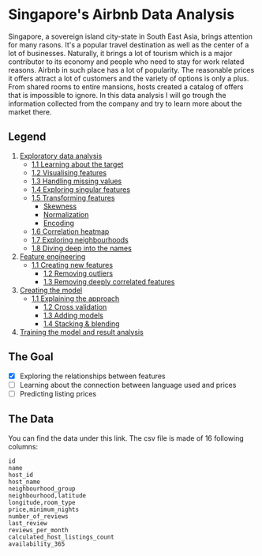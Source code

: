 # Singapore's Airbnb Data Analysis
Singapore, a sovereign island city-state in South East Asia, brings attention for many rasons. It's a popular travel destination as well as the center of a lot of businesses. Naturally, it brings a lot of tourism which is a major contributor to its economy and people who need to stay for work related reasons. Airbnb in such place has a lot of popularity. The reasonable prices it offers attract a lot of customers and the variety of options is only a plus. From shared rooms to entire mansions, hosts created a catalog of offers that is impossible to ignore. In this data analysis I will go trough the information collected from the company and try to learn more about the market there.

## Legend
1. [Exploratory data analysis](docs/EDA.md)
	 - [1.1 Learning about the target](docs/EDA.md#section)
	 - [1.2 Visualising features](docs/EDA.md#section)
	 - [1.3 Handling missing values](docs/EDA.md#section)
	 - [1.4 Exploring singular features](docs/EDA.md#section)
	 - [1.5 Transforming features](docs/EDA.md#section)
	 	 - [Skewness](docs/EDA.md##section)
		 - [Normalization](docs/EDA.md##section)
		 - [Encoding](docs/EDA.md##section)
	 - [1.6 Correlation heatmap](docs/EDA.md#section)
	 - [1.7 Exploring neighbourhoods](docs/EDA.md#section)
	 - [1.8 Diving deep into the names](docs/EDA.md#section)
2. [Feature engineering](docs/feat_eng.md)
   - [1.1 Creating new features](docs/feat_eng.md#section)
	 - [1.2 Removing outliers](docs/feat_eng.md#section)
	 - [1.3 Removing deeply correlated features](docs/feat_eng.md#section)
3. [Creating the model](docs/about_model.md)
   - [1.1 Explaining the approach](docs/about_model.md#section)
	 - [1.2 Cross validation](docs/about_model.md#section)
	 - [1.3 Adding models](docs/about_model.md#section)
	 - [1.4 Stacking & blending](docs/about_model.md#section)
4. [Training the model and result analysis](docs/about_model.md)

## The Goal
- [x] Exploring the relationships between features
- [ ] Learning about the connection between language used and prices
- [ ] Predicting listing prices

## The Data
You can find the data under this link. The csv file is made of 16 following columns:
```
id
name
host_id
host_name
neighbourhood_group
neighbourhood,latitude
longitude,room_type
price,minimum_nights
number_of_reviews
last_review
reviews_per_month
calculated_host_listings_count
availability_365
```
